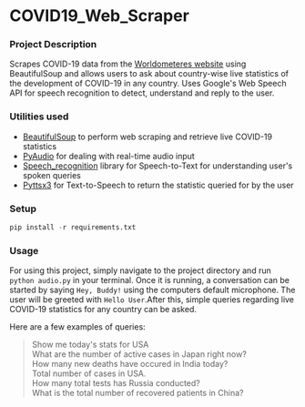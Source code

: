 # COVID19_Web_Scraper

### Project Description
Scrapes COVID-19 data from the [Worldometeres website](https://www.worldometers.info/coronavirus/#countries) using BeautifulSoup and allows users to ask about country-wise live statistics of the development of COVID-19 in any country. Uses Google's Web Speech API for speech recognition to detect, understand and reply to the user.

### Utilities used
* [BeautifulSoup](https://www.crummy.com/software/BeautifulSoup/bs4/doc/) to perform web scraping and retrieve live COVID-19 statistics
* [PyAudio](https://pypi.org/project/PyAudio/) for dealing with real-time audio input
* [Speech_recognition](https://pypi.org/project/SpeechRecognition/) library for Speech-to-Text for understanding user's spoken queries
* [Pyttsx3](https://pypi.org/project/pyttsx3/) for Text-to-Speech to return the statistic queried for by the user

### Setup
```python
pip install -r requirements.txt
```

### Usage
For using this project, simply navigate to the project directory and run ```python audio.py``` in your terminal. 
Once it is running, a conversation can be started by saying ```Hey, Buddy!``` using the computers default microphone. The user will be greeted with ```Hello User```.After this, simple queries regarding live COVID-19 statistics for any country can be asked. 

Here are a few examples of queries:
> Show me today's stats for USA <br>
> What are the number of active cases in Japan right now? <br>
> How many new deaths have occured in India today? <br>
> Total number of cases in USA. <br>
> How many total tests has Russia conducted? <br>
> What is the total number of recovered patients in China? <br>
